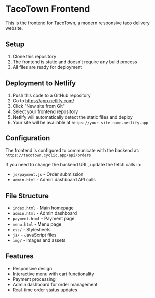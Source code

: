 # TacoTown Frontend

This is the frontend for TacoTown, a modern responsive taco delivery website.

## Setup

1. Clone this repository
2. The frontend is static and doesn't require any build process
3. All files are ready for deployment

## Deployment to Netlify

1. Push this code to a GitHub repository
2. Go to https://app.netlify.com/
3. Click "New site from Git"
4. Select your frontend repository
5. Netlify will automatically detect the static files and deploy
6. Your site will be available at `https://your-site-name.netlify.app`

## Configuration

The frontend is configured to communicate with the backend at:
`https://tacotown.cyclic.app/api/orders`

If you need to change the backend URL, update the fetch calls in:
- `js/payment.js` - Order submission
- `admin.html` - Admin dashboard API calls

## File Structure

- `index.html` - Main homepage
- `admin.html` - Admin dashboard
- `payment.html` - Payment page
- `menu.html` - Menu page
- `css/` - Stylesheets
- `js/` - JavaScript files
- `img/` - Images and assets

## Features

- Responsive design
- Interactive menu with cart functionality
- Payment processing
- Admin dashboard for order management
- Real-time order status updates
